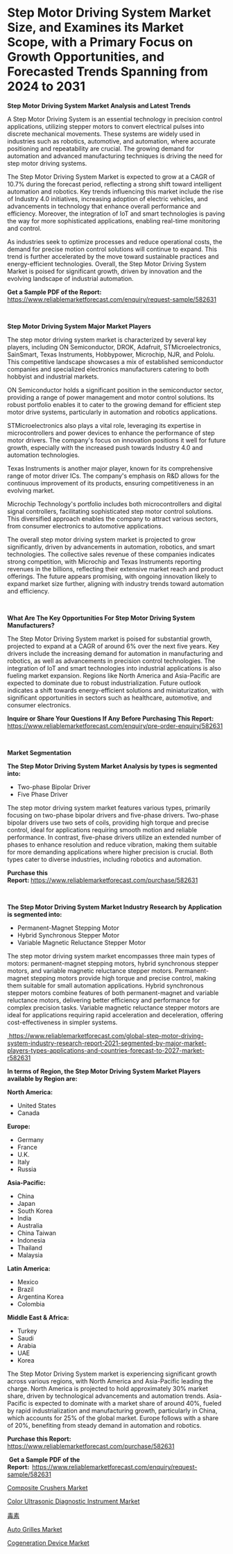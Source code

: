 <p><h1>Step Motor Driving System Market Size, and Examines its Market Scope, with a Primary Focus on Growth Opportunities, and Forecasted Trends Spanning from 2024 to 2031</h1></p><p><strong>Step Motor Driving System Market Analysis and Latest Trends</strong></p>
<p><p>A Step Motor Driving System is an essential technology in precision control applications, utilizing stepper motors to convert electrical pulses into discrete mechanical movements. These systems are widely used in industries such as robotics, automotive, and automation, where accurate positioning and repeatability are crucial. The growing demand for automation and advanced manufacturing techniques is driving the need for step motor driving systems.</p><p>The Step Motor Driving System Market is expected to grow at a CAGR of 10.7% during the forecast period, reflecting a strong shift toward intelligent automation and robotics. Key trends influencing this market include the rise of Industry 4.0 initiatives, increasing adoption of electric vehicles, and advancements in technology that enhance overall performance and efficiency. Moreover, the integration of IoT and smart technologies is paving the way for more sophisticated applications, enabling real-time monitoring and control.</p><p>As industries seek to optimize processes and reduce operational costs, the demand for precise motion control solutions will continue to expand. This trend is further accelerated by the move toward sustainable practices and energy-efficient technologies. Overall, the Step Motor Driving System Market is poised for significant growth, driven by innovation and the evolving landscape of industrial automation.</p></p>
<p><strong>Get a Sample PDF of the Report:&nbsp;</strong> <a href="https://www.reliablemarketforecast.com/enquiry/request-sample/582631?utm_campaign=1102&utm_medium=2&utm_source=Github&utm_content=ia&utm_term=09122024&utm_id=step-motor-driving-system">https://www.reliablemarketforecast.com/enquiry/request-sample/582631</a></p>
<p>&nbsp;</p>
<p><strong>Step Motor Driving System Major Market Players</strong></p>
<p><p>The step motor driving system market is characterized by several key players, including ON Semiconductor, DROK, Adafruit, STMicroelectronics, SainSmart, Texas Instruments, Hobbypower, Microchip, NJR, and Pololu. This competitive landscape showcases a mix of established semiconductor companies and specialized electronics manufacturers catering to both hobbyist and industrial markets.</p><p>ON Semiconductor holds a significant position in the semiconductor sector, providing a range of power management and motor control solutions. Its robust portfolio enables it to cater to the growing demand for efficient step motor drive systems, particularly in automation and robotics applications. </p><p>STMicroelectronics also plays a vital role, leveraging its expertise in microcontrollers and power devices to enhance the performance of step motor drivers. The company's focus on innovation positions it well for future growth, especially with the increased push towards Industry 4.0 and automation technologies.</p><p>Texas Instruments is another major player, known for its comprehensive range of motor driver ICs. The company's emphasis on R&D allows for the continuous improvement of its products, ensuring competitiveness in an evolving market. </p><p>Microchip Technology's portfolio includes both microcontrollers and digital signal controllers, facilitating sophisticated step motor control solutions. This diversified approach enables the company to attract various sectors, from consumer electronics to automotive applications.</p><p>The overall step motor driving system market is projected to grow significantly, driven by advancements in automation, robotics, and smart technologies. The collective sales revenue of these companies indicates strong competition, with Microchip and Texas Instruments reporting revenues in the billions, reflecting their extensive market reach and product offerings. The future appears promising, with ongoing innovation likely to expand market size further, aligning with industry trends toward automation and efficiency.</p></p>
<p>&nbsp;</p>
<p><strong>What Are The Key Opportunities For Step Motor Driving System Manufacturers?</strong></p>
<p><p>The Step Motor Driving System market is poised for substantial growth, projected to expand at a CAGR of around 6% over the next five years. Key drivers include the increasing demand for automation in manufacturing and robotics, as well as advancements in precision control technologies. The integration of IoT and smart technologies into industrial applications is also fueling market expansion. Regions like North America and Asia-Pacific are expected to dominate due to robust industrialization. Future outlook indicates a shift towards energy-efficient solutions and miniaturization, with significant opportunities in sectors such as healthcare, automotive, and consumer electronics.</p></p>
<p><strong>Inquire or Share Your Questions If Any Before Purchasing This Report:</strong> <a href="https://www.reliablemarketforecast.com/enquiry/pre-order-enquiry/582631?utm_campaign=1102&utm_medium=2&utm_source=Github&utm_content=ia&utm_term=09122024&utm_id=step-motor-driving-system">https://www.reliablemarketforecast.com/enquiry/pre-order-enquiry/582631</a></p>
<p>&nbsp;</p>
<p><strong>Market Segmentation</strong></p>
<p><strong>The Step Motor Driving System Market Analysis by types is segmented into:</strong></p>
<p><ul><li>Two-phase Bipolar Driver</li><li>Five Phase Driver</li></ul></p>
<p><p>The step motor driving system market features various types, primarily focusing on two-phase bipolar drivers and five-phase drivers. Two-phase bipolar drivers use two sets of coils, providing high torque and precise control, ideal for applications requiring smooth motion and reliable performance. In contrast, five-phase drivers utilize an extended number of phases to enhance resolution and reduce vibration, making them suitable for more demanding applications where higher precision is crucial. Both types cater to diverse industries, including robotics and automation.</p></p>
<p><strong>Purchase this Report:&nbsp;</strong><a href="https://www.reliablemarketforecast.com/purchase/582631?utm_campaign=1102&utm_medium=2&utm_source=Github&utm_content=ia&utm_term=09122024&utm_id=step-motor-driving-system">https://www.reliablemarketforecast.com/purchase/582631</a></p>
<p>&nbsp;</p>
<p><strong>The Step Motor Driving System Market Industry Research by Application is segmented into:</strong></p>
<p><ul><li>Permanent-Magnet Stepping Motor</li><li>Hybrid Synchronous Stepper Motor</li><li>Variable Magnetic Reluctance Stepper Motor</li></ul></p>
<p><p>The step motor driving system market encompasses three main types of motors: permanent-magnet stepping motors, hybrid synchronous stepper motors, and variable magnetic reluctance stepper motors. Permanent-magnet stepping motors provide high torque and precise control, making them suitable for small automation applications. Hybrid synchronous stepper motors combine features of both permanent-magnet and variable reluctance motors, delivering better efficiency and performance for complex precision tasks. Variable magnetic reluctance stepper motors are ideal for applications requiring rapid acceleration and deceleration, offering cost-effectiveness in simpler systems.</p></p>
<p><a href="https://www.reliablemarketforecast.com/global-step-motor-driving-system-industry-research-report-2021-segmented-by-major-market-players-types-applications-and-countries-forecast-to-2027-market-r582631?utm_campaign=1102&utm_medium=2&utm_source=Github&utm_content=ia&utm_term=09122024&utm_id=step-motor-driving-system">&nbsp;https://www.reliablemarketforecast.com/global-step-motor-driving-system-industry-research-report-2021-segmented-by-major-market-players-types-applications-and-countries-forecast-to-2027-market-r582631</a></p>
<p><strong>In terms of Region, the Step Motor Driving System Market Players available by Region are:</strong></p>
<p>
    <p> <strong> North America: </strong>
        <ul>
            <li>United States</li>
            <li>Canada</li>
        </ul>
        </p> 
    <p> <strong> Europe: </strong>
        <ul>
            <li>Germany</li>
            <li>France</li>
            <li>U.K.</li>
            <li>Italy</li>
            <li>Russia</li>
        </ul>
        </p> 
    <p> <strong> Asia-Pacific: </strong>
        <ul>
            <li>China</li>
            <li>Japan</li>
            <li>South Korea</li>
            <li>India</li>
            <li>Australia</li>
            <li>China Taiwan</li>
            <li>Indonesia</li>
            <li>Thailand</li>
            <li>Malaysia</li>
        </ul>
        </p> 
    <p> <strong> Latin America: </strong>
        <ul>
            <li>Mexico</li>
            <li>Brazil</li>
            <li>Argentina Korea</li>
            <li>Colombia</li>
        </ul>
        </p> 
    <p> <strong> Middle East & Africa: </strong>
        <ul>
            <li>Turkey</li>
            <li>Saudi</li>
            <li>Arabia</li>
            <li>UAE</li>
            <li>Korea</li>
        </ul>
    </p>
    </p>
<p><p>The Step Motor Driving System market is experiencing significant growth across various regions, with North America and Asia-Pacific leading the charge. North America is projected to hold approximately 30% market share, driven by technological advancements and automation trends. Asia-Pacific is expected to dominate with a market share of around 40%, fueled by rapid industrialization and manufacturing growth, particularly in China, which accounts for 25% of the global market. Europe follows with a share of 20%, benefiting from steady demand in automation and robotics.</p></p>
<p><strong>Purchase this Report: </strong><a href="https://www.reliablemarketforecast.com/purchase/582631?utm_campaign=1102&utm_medium=2&utm_source=Github&utm_content=ia&utm_term=09122024&utm_id=step-motor-driving-system">https://www.reliablemarketforecast.com/purchase/582631</a></p>
<p>&nbsp;<strong>Get a Sample PDF of the Report:&nbsp;&nbsp;</strong><a href="https://www.reliablemarketforecast.com/enquiry/request-sample/582631?utm_campaign=1102&utm_medium=2&utm_source=Github&utm_content=ia&utm_term=09122024&utm_id=step-motor-driving-system">https://www.reliablemarketforecast.com/enquiry/request-sample/582631</a></p>
<p><strong></strong></p>
<p><p><a href="https://www.linkedin.com/pulse/global-composite-crushers-market-trends-forecasts-strategic-awi4c?utm_campaign=1102&utm_medium=2&utm_source=Github&utm_content=ia&utm_term=09122024&utm_id=step-motor-driving-system">Composite Crushers Market</a></p><p><a href="https://www.linkedin.com/pulse/futur-trend-quest-sl8ue?utm_campaign=1102&utm_medium=2&utm_source=Github&utm_content=ia&utm_term=09122024&utm_id=step-motor-driving-system">Color Ultrasonic Diagnostic Instrument Market</a></p><p><a href="https://github.com/mohamedbakry57/Market-Research-Report-List-6/blob/main/573632227343.md?utm_campaign=1102&utm_medium=2&utm_source=Github&utm_content=ia&utm_term=09122024&utm_id=step-motor-driving-system">毒素</a></p><p><a href="https://github.com/vimar16th/Market-Research-Report-List-7/blob/main/auto-grilles-market.md?utm_campaign=1102&utm_medium=2&utm_source=Github&utm_content=ia&utm_term=09122024&utm_id=step-motor-driving-system">Auto Grilles Market</a></p><p><a href="https://www.linkedin.com/pulse/detailed-analysis-size-cogeneration-device-market-projected-5-cagr-3d6hc?utm_campaign=1102&utm_medium=2&utm_source=Github&utm_content=ia&utm_term=09122024&utm_id=step-motor-driving-system">Cogeneration Device Market</a></p></p>